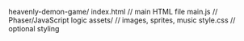 heavenly-demon-game/
 index.html       // main HTML file
 main.js          // Phaser/JavaScript logic
 assets/          // images, sprites, music
 style.css        // optional styling
